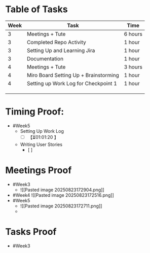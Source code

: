# Table of Tasks

| Week | Task                                  | Time    |
| ---- | ------------------------------------- | ------- |
| 3    | Meetings + Tute                       | 6 hours |
| 3    | Completed Repo Activity               | 1 hour  |
| 3    | Setting Up and Learning Jira          | 1 hour  |
| 3    | Documentation                         | 1 hour  |
| 4    | Meetings + Tute                       | 3 hours |
| 4    | Miro Board Setting Up + Brainstorming | 1 hour  |
| 4    | Setting up Work Log for Checkpoint 1  | 1 hour  |
|      |                                       |         |
|      |                                       |         |
|      |                                       |         |

# Timing Proof:
- #Week5
	- Setting Up Work Log
		- [ ] <span class="timer-r" id="uUFXEfh" data-dur="3680" data-ts="1755934244">【⏳01:01:20 】</span> 
	- Writing User Stories
		- [ ] 

# Meetings Proof
- #Week3 
	- ![[Pasted image 20250823172904.png]]
- #Week4 
	![[Pasted image 20250823172516.png]]
- #Week5
	- ![[Pasted image 20250823172711.png]]
	- 

# Tasks Proof
- #Week3